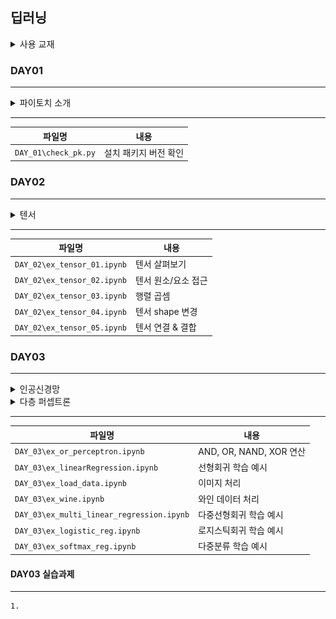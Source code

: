 ## 딥러닝

<details>
<summary>사용 교재</summary>

![](./images/파이토치%20딥러닝%20마스터.png)

</details>

### DAY01

---

<details>
<summary> 파이토치 소개 </summary>

> -   파이토치 가상환경 생성
> -   파이토치 버전 확인

</details>

---

| 파일명               | 내용                  |
| -------------------- | --------------------- |
| `DAY_01\check_pk.py` | 설치 패키지 버전 확인 |

### DAY02

---

<details>
<summary> 텐서 </summary>

> -   텐서 타입
> -   텐서 속성
> -   텐서 연산
> -   텐서 변환
> -   텐서 결합

</details>

---

| 파일명                      | 내용                |
| --------------------------- | ------------------- |
| `DAY_02\ex_tensor_01.ipynb` | 텐서 살펴보기       |
| `DAY_02\ex_tensor_02.ipynb` | 텐서 원소/요소 접근 |
| `DAY_02\ex_tensor_03.ipynb` | 행렬 곱셈           |
| `DAY_02\ex_tensor_04.ipynb` | 텐서 shape 변경     |
| `DAY_02\ex_tensor_05.ipynb` | 텐서 연결 & 결합    |

### DAY03

---

<details>
<summary> 인공신경망 </summary>

> -   퍼셉트론 원리
> -   퍼셉트론 증명

</details>
<details>
<summary> 다층 퍼셉트론 </summary>

> -   다층 퍼셉트론 소개
> -   다층 퍼셉트론 동작원리
> -   기울기 소실/폭주

</details>

---

| 파일명                                    | 내용                    |
| ----------------------------------------- | ----------------------- |
| `DAY_03\ex_or_perceptron.ipynb`           | AND, OR, NAND, XOR 연산 |
| `DAY_03\ex_linearRegression.ipynb`        | 선형회귀 학습 예시      |
| `DAY_03\ex_load_data.ipynb`               | 이미지 처리             |
| `DAY_03\ex_wine.ipynb`                    | 와인 데이터 처리        |
| `DAY_03\ex_multi_linear_regression.ipynb` | 다중선형회귀 학습 예시  |
| `DAY_03\ex_logistic_reg.ipynb`            | 로지스틱회귀 학습 예시  |
| `DAY_03\ex_softmax_reg.ipynb`             | 다중분류 학습 예시      |

#### DAY03 실습과제

---

    1.
